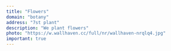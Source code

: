 ```yaml
---
title: "Flowers"
domain: "botany"
address: "7st plant"
description: "We plant flowers"
photo: "https://w.wallhaven.cc/full/nr/wallhaven-nrqlq4.jpg"
important: true
---
```

